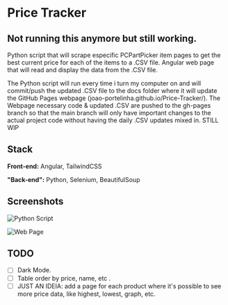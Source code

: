 
# Price Tracker

## Not running this anymore but still working.

Python script that will scrape especific PCPartPicker item pages to get the best current price for each of the items to a .CSV file. Angular web page that will read and display the data from the .CSV file.

The Python script will run every time i turn my computer on and will commit/push the updated .CSV file to the docs folder where it will update the GitHub Pages webpage (joao-portelinha.github.io/Price-Tracker/). The Webpage necessary code & updated .CSV are pushed to the gh-pages branch so that the main branch will only have important changes to the actual project code without having the daily .CSV updates mixed in.
STILL WIP


## Stack

**Front-end:** Angular, TailwindCSS

**"Back-end":** Python, Selenium, BeautifulSoup


## Screenshots
![Python Script](https://i.ibb.co/1RBrrdT/Captura-de-ecr-2024-04-28-142400.png)

![Web Page](https://i.ibb.co/VvmBp8W/Captura-de-ecr-2024-04-28-142431.png)

## TODO  

- [ ] Dark Mode.  
- [ ] Table order by price, name, etc .  
- [ ] JUST AN IDEIA: add a page for each product where it's possible to see more price data, like highest, lowest, graph, etc.
